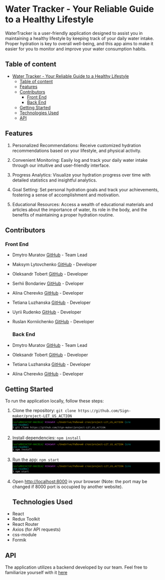# Water Tracker - Your Reliable Guide to a Healthy Lifestyle

WaterTracker is a user-friendly application designed to assist you in
maintaining a healthy lifestyle by keeping track of your daily water intake.
Proper hydration is key to overall well-being, and this app aims to make it
easier for you to monitor and improve your water consumption habits.

## Table of content

- [Water Tracker - Your Reliable Guide to a Healthy Lifestyle](#water-tracker---your-reliable-guide-to-a-healthy-lifestyle)
  - [Table of content](#table-of-content)
  - [Features](#features)
  - [Contributors](#contributors)
    - [Front End](#front-end)
    - [Back End](#back-end)
  - [Getting Started](#getting-started)
  - [Technologies Used](#technologies-used)
  - [API](#api)

## Features

1. Personalized Recommendations: Receive customized hydration recommendations
   based on your lifestyle, and physical activity.

2. Convenient Monitoring: Easily log and track your daily water intake through
   our intuitive and user-friendly interface.

3. Progress Analytics: Visualize your hydration progress over time with detailed
   statistics and insightful analytics.

4. Goal Setting: Set personal hydration goals and track your achievements,
   fostering a sense of accomplishment and motivation.

5. Educational Resources: Access a wealth of educational materials and articles
   about the importance of water, its role in the body, and the benefits of
   maintaining a proper hydration routine.

## Contributors

### Front End

- Dmytro Muratov [GitHub](https://github.com/Sign-maker) - Team Lead

- Maksym Lytovchenko [GitHub](https://github.com/LITOHA-77) - Developer

- Oleksandr Tobert [GitHub](https://github.com/AlexanderTobert) - Developer

- Serhii Bondariev [GitHub](https://github.com/Serhii-Bondariev) - Dveloper
- Alina Cherevko [GitHub](https://github.com/AlinaCherevko) - Developer
- Tetiana Luzhanska [GitHub](https://github.com/Tetiana85) - Developer
- Uyrii Rudenko [GitHub](https://github.com/barin2010) - Developer
- Ruslan Korniichenko [GitHub](https://github.com/RuslanKorni) - Developer

  ### Back End

- Dmytro Muratov [GitHub](https://github.com/Sign-maker) - Team Lead

- Oleksandr Tobert [GitHub](https://github.com/AlexanderTobert) - Developer

- Tetiana Luzhanska [GitHub](https://github.com/Tetiana85) - Developer

- Alina Cherevko [GitHub](https://github.com/AlinaCherevko) - Developer

## Getting Started

To run the application locally, follow these steps:

1. Clone the repository:
   `git clone https://github.com/Sign-maker/project-LET_US_ACTION`
   <img src = './src/images/readme-img/git clone.png' alt='Example how to clone the repository' >
2. Install dependencies: `npm install`
   <img src = './src/images/readme-img/npm install.png' alt='Example how to install dependencies'>

3. Run the app: `npm start`
   <img src = './src/images/readme-img/npm start.png' alt='Example how to run the app'>

4. Open [http://localhost:8000](http://localhost:8000) in your browser (Note:
   the port may be changed if 8000 port is occupied by another website).

   ## Technologies Used

- React
- Redux Toolkit
- React Router
- Axios (for API requests)
- css-module
- Formik

## API

The application utilizes a backend developed by our team. Feel free to
familiarize yourself with it
[here](https://github.com/Sign-maker/API_project-LET_US_ACTION)
